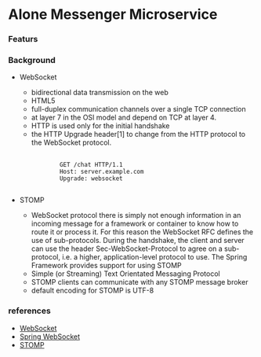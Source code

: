 # Alone Messenger Microservice

### Featurs

### Background
* WebSocket
  - bidirectional data transmission on the web
  - HTML5
  - full-duplex communication channels over a single TCP connection 
  - at layer 7 in the OSI model and depend on TCP at layer 4. 
  - HTTP is used only for the initial handshake
  - the HTTP Upgrade header[1] to change from the HTTP protocol to the WebSocket protocol. 
  	<pre>
	  	<code>
		    GET /chat HTTP/1.1
		    Host: server.example.com
		    Upgrade: websocket
	    </code>
    </pre>

* STOMP
  - WebSocket protocol there is simply not enough information in an incoming message for a framework or container to know how to route it or process it.
    For this reason the WebSocket RFC defines the use of sub-protocols. During the handshake, the client and server can use the header Sec-WebSocket-Protocol to agree on a sub-protocol, i.e. a higher, application-level protocol to use.
    The Spring Framework provides support for using STOMP
  - Simple (or Streaming) Text Orientated Messaging Protocol
  - STOMP clients can communicate with any STOMP message broker
  - default encoding for STOMP is UTF-8
 
### references
  - [WebSocket](https://en.wikipedia.org/wiki/WebSocket)
  - [Spring WebSocket](https://docs.spring.io/spring-framework/docs/4.3.x/spring-framework-reference/html/websocket.html#websocket-intro)
  - [STOMP](https://stomp.github.io/stomp-specification-1.2.html#Background)
	